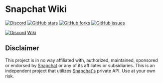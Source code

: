 # Snapchat Wiki
[![Discord](https://img.shields.io/discord/933462249069228072?color=%237289da&label=DISCORD&style=for-the-badge)](https://discord.gg/YfAqaSDfF6) [![GitHub stars](https://img.shields.io/github/stars/killed/Snapchat-Wiki.svg?style=for-the-badge&label=Star&maxAge=2592000)](https://github.com/killed/Snapchat-Wiki/stargazers/) [![GitHub forks](https://img.shields.io/github/forks/killed/Snapchat-Wiki.svg?style=for-the-badge&label=Fork&maxAge=2592000)](https://GitHub.com/killed/Snapchat-Wiki/network/) [![GitHub issues](https://img.shields.io/github/issues/killed/Snapchat-Wiki?style=for-the-badge)](https://github.com/killed/Snapchat-Wiki/issues)

[![Discord](https://discordapp.com/assets/e4923594e694a21542a489471ecffa50.svg)](https://discord.gg/tSaSxa7gAH)
[Wiki](https://github.com/killed/Snapchat-Wiki/wiki)

## Disclaimer
This project is in no way affiliated with, authorized, maintained, sponsored or endorsed by [Snapchat](https://www.snapchat.com) or any of its affiliates or subsidiaries. This is an independent project that utilizes [Snapchat's](https://www.snapchat.com) private API. Use at your own risk.

